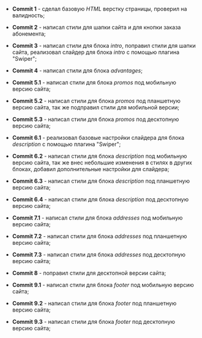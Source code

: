 * __Commit 1__ - сделал базовую _HTML_ верстку страницы, проверил на валидность;

* __Commit 2__ - написал стили для шапки сайта и для кнопки заказа абонемента;

* __Commit 3__ - написал стили для блока _intro_, поправил стили для шапки сайта, реализовал слайдер для блока _intro_ с помощью плагина "Swiper";

* __Commit 4__ - написал стили для блока _advantages_;

* __Commit 5.1__ - написал стили для блока _promos_ под мобильную версию сайта;
* __Commit 5.2__ - написал стили для блока _promos_ под планшетную версию сайта, так же подправил стили для мобильной версии;
* __Commit 5.3__ - написал стили для блока _promos_ под десктопную версию сайта;

* __Commit 6.1__ - реализовал базовые настройки слайдера для блока _description_ с помощью плагина "Swiper";
* __Commit 6.2__ - написал стили для блока _description_ под мобильную версию сайта, так же внес небольшие изменения в стилях в других блоках, добавил дополнительные настройки для слайдера;
* __Commit 6.3__ - написал стили для блока _description_ под планшетную версию сайта;
* __Commit 6.4__ - написал стили для блока _description_ под десктопную версию сайта;

* __Commit 7.1__ - написал стили для блока _addresses_ под мобильную версию сайта;
* __Commit 7.2__ - написал стили для блока _addresses_ под планшетную версию сайта;
* __Commit 7.3__ - написал стили для блока _addresses_ под десктопную версию сайта;

* __Commit 8__ - поправил стили для десктопной версии сайта;

* __Commit 9.1__ - написал стили для блока _footer_ под мобильную версию сайта;
* __Commit 9.2__ - написал стили для блока _footer_ под планшетную версию сайта;
* __Commit 9.3__ - написал стили для блока _footer_ под десктопную версию сайта;